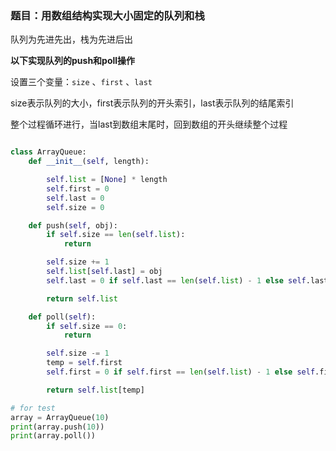 ###  题目：用数组结构实现大小固定的队列和栈

队列为先进先出，栈为先进后出

**以下实现队列的push和poll操作**

设置三个变量：`size` 、` first ` 、`last`

size表示队列的大小，first表示队列的开头索引，last表示队列的结尾索引

整个过程循环进行，当last到数组末尾时，回到数组的开头继续整个过程


``` python

class ArrayQueue:
    def __init__(self, length):

        self.list = [None] * length
        self.first = 0
        self.last = 0
        self.size = 0

    def push(self, obj):
        if self.size == len(self.list):
            return

        self.size += 1
        self.list[self.last] = obj
        self.last = 0 if self.last == len(self.list) - 1 else self.last + 1

        return self.list

    def poll(self):
        if self.size == 0:
            return

        self.size -= 1
        temp = self.first
        self.first = 0 if self.first == len(self.list) - 1 else self.first + 1

        return self.list[temp]

# for test
array = ArrayQueue(10)
print(array.push(10))
print(array.poll())


```
